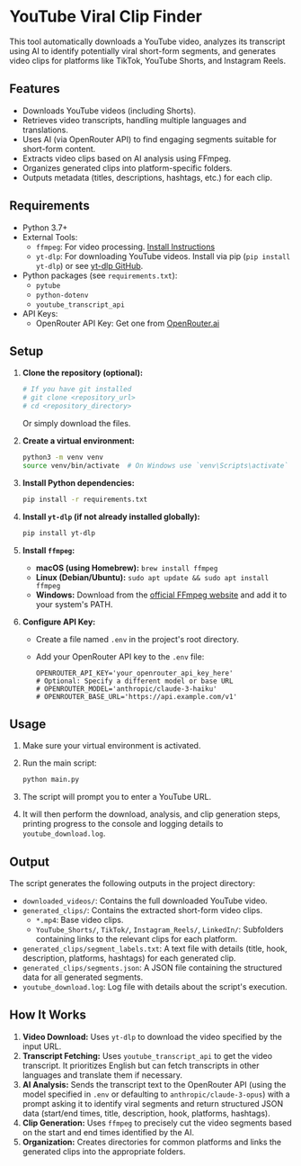 # YouTube Viral Clip Finder

This tool automatically downloads a YouTube video, analyzes its transcript using AI to identify potentially viral short-form segments, and generates video clips for platforms like TikTok, YouTube Shorts, and Instagram Reels.

## Features

* Downloads YouTube videos (including Shorts).
* Retrieves video transcripts, handling multiple languages and translations.
* Uses AI (via OpenRouter API) to find engaging segments suitable for short-form content.
* Extracts video clips based on AI analysis using FFmpeg.
* Organizes generated clips into platform-specific folders.
* Outputs metadata (titles, descriptions, hashtags, etc.) for each clip.

## Requirements

* Python 3.7+
* External Tools:
  * `ffmpeg`: For video processing. [Install Instructions](https://ffmpeg.org/download.html)
  * `yt-dlp`: For downloading YouTube videos. Install via pip (`pip install yt-dlp`) or see [yt-dlp GitHub](https://github.com/yt-dlp/yt-dlp#installation).
* Python packages (see `requirements.txt`):
  * `pytube`
  * `python-dotenv`
  * `youtube_transcript_api`
* API Keys:
  * OpenRouter API Key: Get one from [OpenRouter.ai](https://openrouter.ai/)

## Setup

1. **Clone the repository (optional):**

   ```bash
   # If you have git installed
   # git clone <repository_url>
   # cd <repository_directory>
   ```

   Or simply download the files.

2. **Create a virtual environment:**

   ```bash
   python3 -m venv venv
   source venv/bin/activate  # On Windows use `venv\Scripts\activate`
   ```

3. **Install Python dependencies:**

   ```bash
   pip install -r requirements.txt
   ```

4. **Install `yt-dlp` (if not already installed globally):**

   ```bash
   pip install yt-dlp
   ```

5. **Install `ffmpeg`:**
   * **macOS (using Homebrew):** `brew install ffmpeg`
   * **Linux (Debian/Ubuntu):** `sudo apt update && sudo apt install ffmpeg`
   * **Windows:** Download from the [official FFmpeg website](https://ffmpeg.org/download.html) and add it to your system's PATH.

6. **Configure API Key:**
   * Create a file named `.env` in the project's root directory.
   * Add your OpenRouter API key to the `.env` file:

     ```dotenv
     OPENROUTER_API_KEY='your_openrouter_api_key_here'
     # Optional: Specify a different model or base URL
     # OPENROUTER_MODEL='anthropic/claude-3-haiku'
     # OPENROUTER_BASE_URL='https://api.example.com/v1'
     ```

## Usage

1. Make sure your virtual environment is activated.
2. Run the main script:

   ```bash
   python main.py
   ```

3. The script will prompt you to enter a YouTube URL.
4. It will then perform the download, analysis, and clip generation steps, printing progress to the console and logging details to `youtube_download.log`.

## Output

The script generates the following outputs in the project directory:

* `downloaded_videos/`: Contains the full downloaded YouTube video.
* `generated_clips/`: Contains the extracted short-form video clips.
  * `*.mp4`: Base video clips.
  * `YouTube_Shorts/`, `TikTok/`, `Instagram_Reels/`, `LinkedIn/`: Subfolders containing links to the relevant clips for each platform.
* `generated_clips/segment_labels.txt`: A text file with details (title, hook, description, platforms, hashtags) for each generated clip.
* `generated_clips/segments.json`: A JSON file containing the structured data for all generated segments.
* `youtube_download.log`: Log file with details about the script's execution.

## How It Works

1. **Video Download:** Uses `yt-dlp` to download the video specified by the input URL.
2. **Transcript Fetching:** Uses `youtube_transcript_api` to get the video transcript. It prioritizes English but can fetch transcripts in other languages and translate them if necessary.
3. **AI Analysis:** Sends the transcript text to the OpenRouter API (using the model specified in `.env` or defaulting to `anthropic/claude-3-opus`) with a prompt asking it to identify viral segments and return structured JSON data (start/end times, title, description, hook, platforms, hashtags).
4. **Clip Generation:** Uses `ffmpeg` to precisely cut the video segments based on the start and end times identified by the AI.
5. **Organization:** Creates directories for common platforms and links the generated clips into the appropriate folders.
